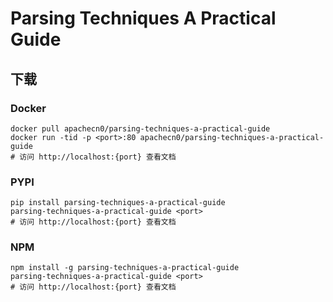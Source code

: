 # Parsing Techniques A Practical Guide

## 下载

### Docker

```
docker pull apachecn0/parsing-techniques-a-practical-guide
docker run -tid -p <port>:80 apachecn0/parsing-techniques-a-practical-guide
# 访问 http://localhost:{port} 查看文档
```

### PYPI

```
pip install parsing-techniques-a-practical-guide
parsing-techniques-a-practical-guide <port>
# 访问 http://localhost:{port} 查看文档
```

### NPM

```
npm install -g parsing-techniques-a-practical-guide
parsing-techniques-a-practical-guide <port>
# 访问 http://localhost:{port} 查看文档
```